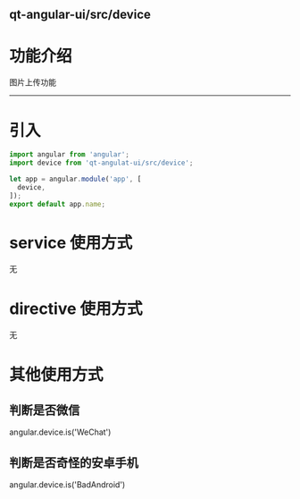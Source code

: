 qt-angular-ui/src/device
---

# 功能介绍
图片上传功能

---

# 引入

```javascript
import angular from 'angular';
import device from 'qt-angulat-ui/src/device';

let app = angular.module('app', [
  device,
]);
export default app.name;
```

# service 使用方式
无

# directive 使用方式
无

# 其他使用方式

## 判断是否微信
angular.device.is('WeChat')

## 判断是否奇怪的安卓手机
angular.device.is('BadAndroid')
